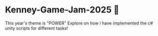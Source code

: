 # Kenney-Game-Jam-2025 🌟
This year's theme is "POWER"
Explore on how i have implemented the c# unity scripts for different tasks!
